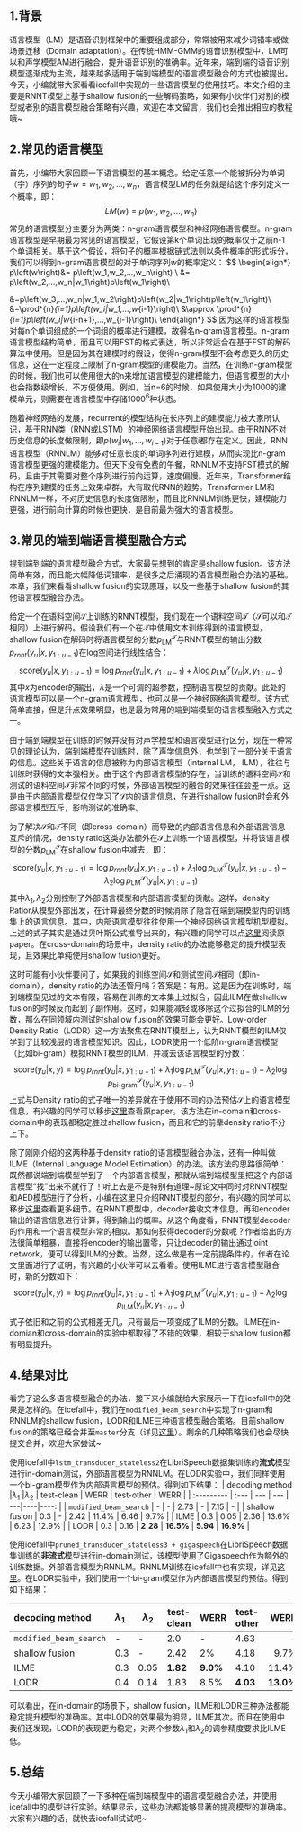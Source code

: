 ## 1.背景
语言模型（LM）是语音识别框架中的重要组成部分，常常被用来减少词错率或做场景迁移（Domain adaptation）。在传统HMM-GMM的语音识别模型中，LM可以和声学模型AM进行融合，提升语音识别的准确率。近年来，端到端的语音识别模型逐渐成为主流，越来越多适用于端到端模型的语言模型融合的方式也被提出。今天，小编就带大家看看icefall中实现的一些语言模型的使用技巧。本文介绍的主要是RNNT模型上基于shallow fusion的一些解码策略，如果有小伙伴们对别的模型或者别的语言模型融合策略有兴趣，欢迎在本文留言，我们也会推出相应的教程哦~

## 2.常见的语言模型

首先，小编带大家回顾一下语言模型的基本概念。给定任意一个能被拆分为单词（字）序列的句子$\textit{w}=w_1,w_2,...,w_n$，语言模型LM的任务就是给这个序列定义一个概率，即：
$$
LM\left( \textit{w} \right)=p\left(w_1,w_2,...,w_n\right)
$$
常见的语言模型分主要分为两类：n-gram语言模型和神经网络语言模型。n-gram语言模型是早期最为常见的语言模型，它假设第k个单词出现的概率仅于之前n-1个单词相关。基于这个假设，将句子的概率根据链式法则以条件概率的形式拆分，我们可以得到n-gram语言模型的对于单词序列$\textit{w}$的概率定义：
$$
\begin{align*}
p\left(w\right)&= p\left(w_1,w_2,...,w_n\right) \\
&= p\left(w_2,...,w_n|w_1\right)p\left(w_1\right)\\

&=p\left(w_3,...,w_n|w_1,w_2\right)p\left(w_2|w_1\right)p\left(w_1\right)\\
&=\prod^{n}_{i=1}p\left(w_i|w_1,...,w_{i-1}\right)\\
&\approx \prod^{n}_{i=1}p\left(w_i|w_{i-n+1},...,w_{i-1}\right)\\
\end{align*}
$$
因为这样的语言模型对每n个单词组成的一个词组的概率进行建模，故得名n-gram语言模型。n-gram语言模型结构简单，而且可以用FST的格式表达，所以非常适合在基于FST的解码算法中使用。但是因为其在建模时的假设，使得n-gram模型不会考虑更久的历史信息，这在一定程度上限制了n-gram模型的建模能力。当然，在训练n-gram模型的时候，我们也可以使用很大的n来增加语言模型的建模能力，但语言模型的大小也会指数级增长，不方便使用。例如，当n=6的时候，如果使用大小为1000的建模单元，则需要在语言模型中存储$1000^6$种状态。

随着神经网络的发展，recurrent的模型结构在长序列上的建模能力被大家所认识，基于RNN类（RNN或LSTM）的神经网络语言模型开始出现。由于RNN不对历史信息的长度做限制，即$p\left(w_i|w_1,...,w_{i-1}\right)$对于任意i都存在定义。因此，RNN语言模型（RNNLM）能够对任意长度的单词序列进行建模，从而实现比n-gram语言模型更强的建模能力。但天下没有免费的午餐，RNNLM不支持FST模式的解码，且由于其需要对整个序列进行前向运算，速度偏慢。近年来，Transformer结构在序列建模的任务上效果卓群，大有取代RNN的趋势。Transformer LM和RNNLM一样，不对历史信息的长度做限制，而且比RNNLM训练更快，建模能力更强，进行前向计算的时候也更快，是目前最为强大的语言模型。

## 3.常见的端到端语言模型融合方式
提到端到端的语言模型融合方式，大家最先想到的肯定是shallow fusion。该方法简单有效，而且能大幅降低词错率，是很多之后涌现的语言模型融合办法的基础。本章，我们来看看shallow fusion的实现原理，以及一些基于shallow fusion的其他语言模型融合办法。

给定一个在语料空间$\mathcal{S}$上训练的RNNT模型，我们现在一个语料空间$\mathcal{T}$（$\mathcal{S}$可以和$\mathcal{T}$相同）上进行解码。假设我们有一个在$\mathcal{T}$中使用文本训练得到的语言模型，shallow fusion在解码时将语言模型的分数$p_{\text{LM}}^{\mathcal{T}}$与RNNT模型的输出分数$p_{rnnt}\left(y_u|\mathit{x},y_{1:u-1}\right)$在log空间进行线性结合：
$$
\text{score}\left(y_u|\mathit{x},y_{1:u-1}\right) = \log p_{rnnt}\left(y_u|\mathit{x},y_{1:u-1}\right) + \lambda \log p_{\text{LM}}^{\mathcal{T}}\left(y_u|\mathit{x},y_{1:u-1}\right)
$$
其中$x$为encoder的输出，$\lambda$是一个可调的超参数，控制语言模型的贡献。此处的语言模型可以是一个n-gram语言模型，也可以是一个神经网络语言模型。该方式简单直接，但是升点效果明显，也是最为常用的端到端模型的语言模型融入方式之一。

由于端到端模型在训练的时候并没有对声学模型和语言模型进行区分，现在一种常见的理论认为，端到端模型在训练时，除了声学信息外，也学到了一部分关于语言的信息。这些关于语言的信息被称为内部语言模型（internal LM， ILM），往往与训练时获得的文本强相关。由于这个内部语言模型的存在，当训练的语料空间$\mathcal{S}$和测试的语料空间$\mathcal{T}$非常不同的时候，外部语言模型的融合的效果往往会差一点。这是由于内部语言模型仅仅学习了$\mathcal{S}$内的语言信息，在进行shallow fusion时会和外部语言模型互斥，影响测试的准确率。

为了解决$\mathcal{S}$和$\mathcal{T}$不同（即cross-domain）而导致的内部语言信息和外部语言信息互斥的情况，density ratio这类办法额外在$\mathcal{S}$上训练一个语言模型，并将该语言模型的分数$p_{\text{LM}}^{\mathcal{S}}$在shallow fusion中减去，即：
$$
\text{score}\left(y_u|\mathit{x},y_{1:u-1}\right) = \log p_{rnnt}\left(y_u|\mathit{x},y_{1:u-1}\right) + \lambda_1 \log p_{\text{LM}}^{\mathcal{T}}\left(y_u|\mathit{x},y_{1:u-1}\right) - \lambda_2 \log p_{\text{LM}}^{\mathcal{S}}\left(y_u|\mathit{x},y_{1:u-1}\right)
$$
其中$\lambda_1,\lambda_2$分别控制了外部语言模型和内部语言模型的贡献。这样，density Ratior从模型外部出发，在计算最终分数的时候消除了隐含在端到端模型内的训练集上的语言信息。其中，内部语言模型往往使用一个神经网络语言模型机型模拟。上述的式子其实是通过贝叶斯公式推导出来的，有兴趣的同学可以点[这里](https://arxiv.org/pdf/2002.11268.pdf)阅读原paper。在cross-domain的场景中，density ratio的办法能够稳定的提升模型表现，且效果比单纯使用shallow fusion更好。

这时可能有小伙伴要问了，如果我的训练空间$\mathcal{S}$和测试空间$\mathcal{T}$相同（即in-domain），density ratio的办法还管用吗？答案是：有用。这是因为在训练时，端到端模型见过的文本有限，容易在训练的文本集上过拟合，因此ILM在做shallow fusion的时候反而起到了副作用。这时，如果能减轻或移除这个过拟合的ILM的分数，那么在同领域内测试时shallow fusion的效果可能会更好。Low-order Density Ratio（LODR）这一方法聚焦在RNNT模型上，认为RNNT模型的ILM仅学到了比较浅层的语言模型知识。因此，LODR使用一个低阶n-gram语言模型（比如bi-gram）模拟RNNT模型的ILM，并减去该语言模型的分数：
$$
\text{score}\left(y_u|\mathit{x},y\right) = \log p_{rnnt}\left(y_u|\mathit{x},y_{1:u-1}\right) + \lambda_1 \log p_{\text{LM}}^{\mathcal{T}}\left(y_u|\mathit{x},y_{1:u-1}\right) - \lambda_2 \log p_{\text{bi-gram}}^{\mathcal{S}}\left(y_u|\mathit{x},y_{1:u-1}\right)
$$
上式与Density ratio的式子唯一的差异就在于使用不同的办法预估$\mathcal{S}$上的语言模型信息，有兴趣的同学可以移步[这里](https://arxiv.org/pdf/2203.16776.pdf)查看原paper。该方法在in-domain和cross-domain中的表现都稳定胜过shallow fusion，而且和它的前辈density ratio不分上下。

除了刚刚介绍的这两种基于density ratio的语言模型融合办法，还有一种叫做ILME（Internal Language Model Estimation）的办法。该方法的思路很简单：既然都说端到端模型学到了一个内部语言模型，那就从端到端模型里把这个内部语言模型“找”出来不就行了！听上去是不是特别有道理~原论文中同时对RNNT模型和AED模型进行了分析，小编在这里只介绍RNNT模型的部分，有兴趣的同学可以移步[这里](https://arxiv.org/abs/2011.01991)查看更多细节。在RNNT模型中，decoder接收文本信息，再和encoder输出的语言信息进行计算，得到输出的概率。从这个角度看，RNNT模型decoder的作用和一个语言模型非常的相似。那如何获得decoder的分数呢？作者给出的方法很简单粗暴，直接将encoder的输出置零，只让decoder的输出通过joint network，便可以得到ILM的分数。当然，这么做是有一定前提条件的，作者在论文里面进行了证明，有兴趣的小伙伴可以去看看。使用ILME进行语言模型融合时，新的分数如下：
$$
\text{score}\left(y_u|\mathit{x},y\right) = \log p_{rnnt}\left(y_u|\mathit{x},y_{1:u-1}\right) + \lambda_1 \log p_{\text{LM}}^{\mathcal{T}}\left(y_u|\mathit{x},y_{1:u-1}\right) - \lambda_2 \log p_{\text{ILM}}\left(y_u|\mathit{x},y_{1:u-1}\right)
$$
式子依旧和之前的公式相差无几，只有最后一项变成了ILM的分数。ILME在in-domian和cross-domain的实验中都取得了不错的效果，相较于shallow fusion都有明显提升。

## 4.结果对比

看完了这么多语言模型融合的办法，接下来小编就给大家展示一下在icefall中的效果是怎样的。在icefall中，我们在`modified_beam_search`中实现了n-gram和RNNLM的shallow fusion，LODR和ILME三种语言模型融合策略。目前shallow fusion的策略已经合并至`master`分支（详见[这里](https://github.com/k2-fsa/icefall/pull/645)）。剩余的几种策略我们也会尽快提交合并，欢迎大家尝试~

使用icefall中`lstm_transducer_stateless2`在LibriSpeech数据集训练的**流式**模型进行in-domain测试，外部语言模型为RNNLM。在LODR实验中，我们同样使用一个bi-gram模型作为内部语言模型的预估。得到如下结果：
| decoding method |$\lambda_1$ |$\lambda_2$ |  test-clean | WERR  |  test-other | WERR |
| :--------- | :--- | --- | --- | ---|----|----: |
|  `modified_beam_search`  | - | -  |   2.73 | - | 7.15 | - |
|   shallow fusion  | 0.3 | -  |  2.42  | 11.4%  |  6.46 |  9.7% |
|  ILME  | 0.3 | 0.05  |  2.36  | 13.6% |  6.23 |  12.9% |
|   LODR  | 0.3  | 0.16  |  **2.28**  | **16.5%** |  **5.94** | **16.9%** |

使用icefall中`pruned_transducer_stateless3 + gigaspeech`在LibriSpeech数据集训练的**非流式**模型进行in-domain测试，该模型使用了Gigaspeech作为额外的训练数据。外部语言模型为RNNLM。RNNLM训练在icefall中也有实现，详见[这里](https://github.com/k2-fsa/icefall/pull/439)。在LODR实验中，我们使用一个bi-gram模型作为内部语言模型的预估。得到如下结果：

| decoding method |$\lambda_1$ |$\lambda_2$ |  test-clean | WERR  |  test-other | WERR |
| :--------- | :--- | --- | --- | ---|----|----: |
|  `modified_beam_search`  | - | -  |   2.0 | - | 4.63 | - |
|   shallow fusion  | 0.3 | -  |  2.42  | 2%  |  4.18 |  9.7% |
|   ILME  | 0.3 | 0.05  |  **1.82**  | **9.0%** |  4.10 |  11.4% |
|   LODR  | 0.4 | 0.14  |  1.83  | 8.5% |  **4.03** | **13.0%** |

可以看出，在in-domain的场景下，shallow fusion，ILME和LODR三种办法都能稳定提升模型的准确率。其中LODR的效果最为明显，ILME其次。而且在使用中我们还发现，LODR的表现更为稳定，对两个参数$\lambda_1$和$\lambda_2$的调参精度要求比ILME低。

## 5.总结

今天小编带大家回顾了一下多种在端到端模型中的语言模型融合办法，并使用icefall中的模型进行实验。结果显示，这些办法都能够显著的提高模型的准确率。大家有兴趣的话，就快去icefall试试吧~


























